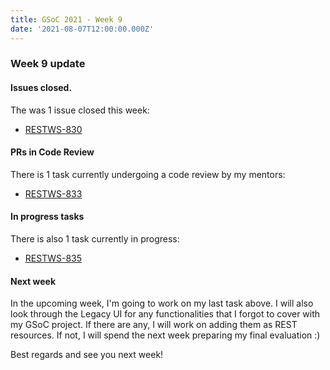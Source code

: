 ```yaml
---
title: GSoC 2021 - Week 9
date: '2021-08-07T12:00:00.000Z'
---
```


### Week 9 update

#### Issues closed.

The was 1 issue closed this week:

* [RESTWS-830](https://issues.openmrs.org/browse/RESTWS-830)

#### PRs in Code Review

There is 1 task currently undergoing a code review by my mentors:

* [RESTWS-833](https://issues.openmrs.org/browse/RESTWS-833)

#### In progress tasks

There is also 1 task currently in progress:

* [RESTWS-835](https://issues.openmrs.org/browse/RESTWS-835)

#### Next week

In the upcoming week, I'm going to work on my last task above. I will also look through the Legacy UI for any functionalities that I forgot to cover with my GSoC project. If there are any, I will work on adding them as REST resources. If not, I will spend the next week preparing my final evaluation :)

Best regards and see you next week!
